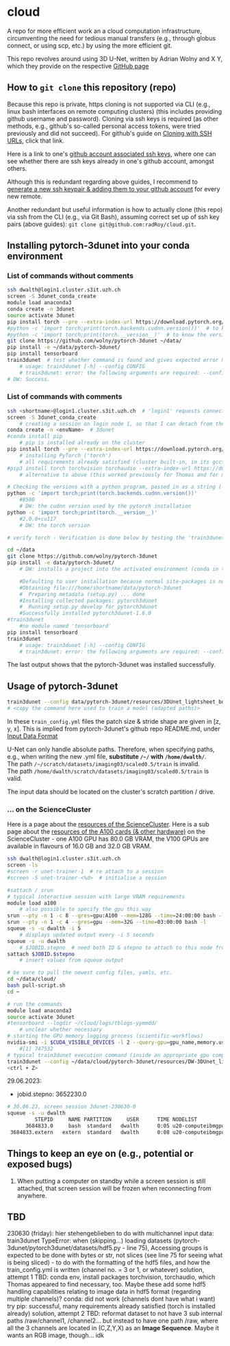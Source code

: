 # cloud

A repo for more efficient work an a cloud computation infrastructure, circumventing the need for tedious manual transfers (e.g., through globus connect, or using scp, etc.) by using the more efficient git.

This repo revolves around using 3D U-Net, written by Adrian Wolny and X Y, which they provide on the respective [GitHub page](https://github.com/wolny/pytorch-3dunet)

## How to `git clone` this repository (repo)
Because this repo is private, https cloning is not supported via CLI (e.g., linux bash interfaces on remote computing clusters) (this includes providing github username and password). Cloning via ssh keys is required (as other methods, e.g., github's so-called personal access tokens, were tried previously and did not succeed). For github's guide on [Cloning with SSH URLs](https://docs.github.com/en/get-started/getting-started-with-git/about-remote-repositories#cloning-with-ssh-urls), click that link.

Here is a link to one's [github account associated ssh keys](https://github.com/settings/keys), where one can see whether there are ssh keys already in one's github account, amongst others.

Although this is redundant regarding above guides, I recommend to [generate a new ssh keypair & adding them to your github account](https://docs.github.com/en/authentication/connecting-to-github-with-ssh/generating-a-new-ssh-key-and-adding-it-to-the-ssh-agent#generating-a-new-ssh-key) for every new remote.

Another redundant but useful information is how to actually clone (this repo) via ssh from the CLI (e.g., via Git Bash), assuming correct set up of ssh key pairs (above guides): `git clone git@github.com:radRoy/cloud.git`.

## Installing pytorch-3dunet into your conda environment

### List of commands without comments

```bash
ssh dwalth@login1.cluster.s3it.uzh.ch
screen -S 3dunet_conda_create
module load anaconda3
conda create -n 3dunet
source activate 3dunet
pip install torch --pre --extra-index-url https://download.pytorch.org/whl/nightly/cu116
#python -c 'import torch;print(torch.backends.cudnn.version())'  # to know the version
#python -c 'import torch;print(torch.__version__)'  # to know the version
git clone https://github.com/wolny/pytorch-3dunet ~/data/
pip install -e ~/data/pytorch-3dunet/
pip install tensorboard
train3dunet  # test whether command is found and gives expected error message ('--config ...' required or so)
    # usage: train3dunet [-h] --config CONFIG
    # train3dunet: error: the following arguments are required: --config
# DW: Success.
```

### List of commands with comments

```bash
ssh <shortname>@login1.cluster.s3it.uzh.ch  # 'login1' requests connection to the cluster's login node 1. enables reconnecting from remote computers with `screen`
screen -S 3dunet_conda_create
    # creating a session on login node 1, so that I can detach from the session, shut down the computer, attach to the session from another computer.
conda create -n <envName>  # 3dunet
#conda install pip
    # pip is installed already on the cluster
pip install torch --pre --extra-index-url https://download.pytorch.org/whl/nightly/cu116
    # installing PyTorch ('torch')
    # all requirements already satisfied (cluster built-in, in its gcc>anaconda3>lib>python3.10)
#pip3 install torch torchvision torchaudio --extra-index-url https://download.pytorch.org/whl/cu116python
    # alternative to above (this worked previously for Thomas and for me). Unclear, what Thomas installed 'torchvision' and 'torchaudio' for.

# Checking the versions with a python program, passed in as a string (-c 'print("Hello World")')
python -c 'import torch;print(torch.backends.cudnn.version())'
    #8500
    # DW: the cudnn version used by the pytorch installation
python -c 'import torch;print(torch.__version__)'
    #2.0.0+cu117
    # DW: the torch version

# verify torch - Verification is done below by testing the 'train3dunet' command. The pytorch and cuda and cudnn, etc. versions on the ScienceCluster are indeed compatible

cd ~/data
git clone https://github.com/wolny/pytorch-3dunet
pip install -e data/pytorch-3dunet/
    # DW: installs a project into the activated environment (conda in this case)

    #Defaulting to user installation because normal site-packages is not writeable
    #Obtaining file:///home/shortname/data/pytorch-3dunet
    #  Preparing metadata (setup.py) ... done
    #Installing collected packages: pytorch3dunet
    #  Running setup.py develop for pytorch3dunet
    #Successfully installed pytorch3dunet-1.6.0
#train3dunet
    #no module named 'tensorboard'
pip install tensorboard
train3dunet
    # usage: train3dunet [-h] --config CONFIG
    # train3dunet: error: the following arguments are required: --config
```
The last output shows that the pytorch-3dunet was installed successfully.

## Usage of pytorch-3dunet

```bash
train3dunet --config data/pytorch-3dunet/resources/3DUnet_lightsheet_boundary/train_config.yml
# <copy the command here used to train a model (adapted paths)>
```
In these `train_config.yml` files the patch size & stride shape are given in [z, y, x]. This is implied from pytorch-3dunet's github repo README.md, under [Input Data Format](https://github.com/wolny/pytorch-3dunet#input-data-format)

U-Net can only handle absolute paths. Therefore, when specifying paths, e.g., when writing the new .yml file, **substitute `/~/` with `/home/dwalth/`**.  
The path `/~/scratch/datasets/imaging03/scaled0.5/train` is invalid.  
The path `/home/dwalth/scratch/datasets/imaging03/scaled0.5/train` is valid.

The input data should be located on the cluster's scratch partition / drive.

### ... on the ScienceCluster

Here is a page about the [resources of the ScienceCluster](https://docs.s3it.uzh.ch/cluster/resources/). Here is a sub page about the [resources of the A100 cards (& other hardware)](https://docs.s3it.uzh.ch/cluster/resources/#hardware) on the ScienceCluster - one A100 GPU has 80.0 GB VRAM, the V100 GPUs are available in flavours of 16.0 GB and 32.0 GB VRAM.

```bash
ssh dwalth@login1.cluster.s3it.uzh.ch
screen -ls
#screen -r unet-trainer-1  # re attach to a session
#screen -S unet-trainer-<%d>  # initialise a session

#sattach / srun
# typical interactive session with large VRAM requirements
module load a100
    # also possible to specify the gpu this way
srun --pty -n 1 -c 8 --gres=gpu:A100 --mem=128G --time=24:00:00 bash -l
srun --pty -n 1 -c 4 --gres=gpu --mem=32G --time=03:00:00 bash -l
squeue -s -u dwalth -i 5
    # displays updated output every -i 5 seconds
squeue -s -u dwalth
    # $JOBID.stepno  # need both ID & stepno to attach to this node from another node
sattach $JOBID.$stepno
    # insert values from squeue output

# be sure to pull the newest config files, yamls, etc.
cd ~/data/cloud/
bash pull-script.sh
cd ~

# run the commands
module load anaconda3
source activate 3dunet
#tensorboard --logdir ~/cloud/logs/tblogs-yymmdd/
    # unclear whether necessary
# starting the GPU memory logging process (scientific-workflows)
nvidia-smi -i $CUDA_VISIBLE_DEVICES -l 2 --query-gpu=gpu_name,memory.used,memory.free --format=csv -f ~/data/cloud/chpts/chpt-230630-0/nvidia-smi.log &
    #[1] 747532
# typical train3dunet execution command (inside an appropriate gpu compute session)
train3dunet --config ~/data/cloud/pytorch-3dunet/resources/DW-3DUnet_lightsheet_boundary/train_config.yml
<ctrl + Z>
```

29.06.2023:
- jobid.stepno: 3652230.0
```bash
# 30.06.23, screen session 3dunet-230630-0
squeue -s -u dwalth
         STEPID     NAME PARTITION     USER      TIME NODELIST
      3684833.0     bash  standard   dwalth      0:05 u20-computeibmgpu-vesta19
 3684833.extern   extern  standard   dwalth      0:08 u20-computeibmgpu-vesta19
```

## Things to keep an eye on (e.g., potential or exposed bugs)

1. When putting a computer on standby while a screen session is still attached, that screen session will be frozen when reconnecting from anywhere.

## TBD

230630 (friday): hier stehengeblieben
    to do with multichannel input data:
        train3dunet TypeError: when (skipping...) loading datasets (pytorch-3dunet/pytorch3dunet/datasets/hdf5.py - line 75), Accessing groups is expected to be done with bytes or str, not slices (see line 75 for seeing what is being sliced) - to do with the formatting of the hdf5 files, and how the train_config.yml is written (channel no. = 3 or 1, or whatever)
    solution, attempt 1 TBD:
        conda env, install packages torchvision, torchaudio, which Thomas appeared to find necessary, too. Maybe these add some hdf5 handling capabilities relating to image data in hdf5 format (regarding multiple channels)?
            conda: did not work (channels dont have what i want)
            try pip: successful, many requirements already satisfied (torch is installed already)
    solution, attempt 2 TBD:
        reformat dataset to not have 3 sub internal paths /raw/channel1, /channel2... but instead to have one path /raw, where all the 3 channels are located in (C,Z,Y,X) as an **Image Sequence**. Maybe it wants an RGB image, though... idk